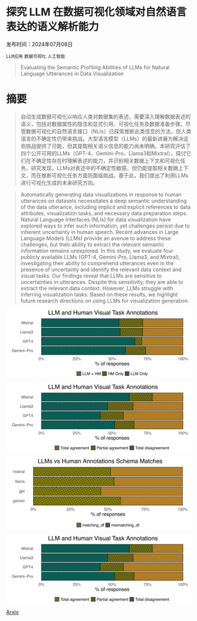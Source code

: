 # 探究 LLM 在数据可视化领域对自然语言表达的语义解析能力

发布时间：2024年07月08日

`LLM应用` `数据可视化` `人工智能`

> Evaluating the Semantic Profiling Abilities of LLMs for Natural Language Utterances in Data Visualization

# 摘要

> 自动生成数据可视化以响应人类对数据集的表述，需要深入理解数据表述的语义，包括对数据属性的隐含和显式引用、可视化任务及数据准备步骤。尽管数据可视化的自然语言接口（NLIs）已探索推断此类信息的方法，但人类语言的不确定性仍带来挑战。大型语言模型（LLMs）的最新进展为解决这些挑战提供了可能，但其提取相关语义信息的能力尚未明确。本研究评估了四个公开可用的LLMs（GPT-4、Gemini-Pro、Llama3和Mixtral），探讨它们在不确定性存在时理解表述的能力，并识别相关数据上下文和可视化任务。研究发现，LLMs对表述中的不确定性敏感，但仍能提取相关数据上下文，而在推断可视化任务方面则面临挑战。基于此，我们提出了利用LLMs进行可视化生成的未来研究方向。

> Automatically generating data visualizations in response to human utterances on datasets necessitates a deep semantic understanding of the data utterance, including implicit and explicit references to data attributes, visualization tasks, and necessary data preparation steps. Natural Language Interfaces (NLIs) for data visualization have explored ways to infer such information, yet challenges persist due to inherent uncertainty in human speech. Recent advances in Large Language Models (LLMs) provide an avenue to address these challenges, but their ability to extract the relevant semantic information remains unexplored. In this study, we evaluate four publicly available LLMs (GPT-4, Gemini-Pro, Llama3, and Mixtral), investigating their ability to comprehend utterances even in the presence of uncertainty and identify the relevant data context and visual tasks. Our findings reveal that LLMs are sensitive to uncertainties in utterances. Despite this sensitivity, they are able to extract the relevant data context. However, LLMs struggle with inferring visualization tasks. Based on these results, we highlight future research directions on using LLMs for visualization generation.

![探究 LLM 在数据可视化领域对自然语言表达的语义解析能力](../../../paper_images/2407.06129/x1.png)

![探究 LLM 在数据可视化领域对自然语言表达的语义解析能力](../../../paper_images/2407.06129/x2.png)

![探究 LLM 在数据可视化领域对自然语言表达的语义解析能力](../../../paper_images/2407.06129/x3.png)

![探究 LLM 在数据可视化领域对自然语言表达的语义解析能力](../../../paper_images/2407.06129/x4.png)

[Arxiv](https://arxiv.org/abs/2407.06129)